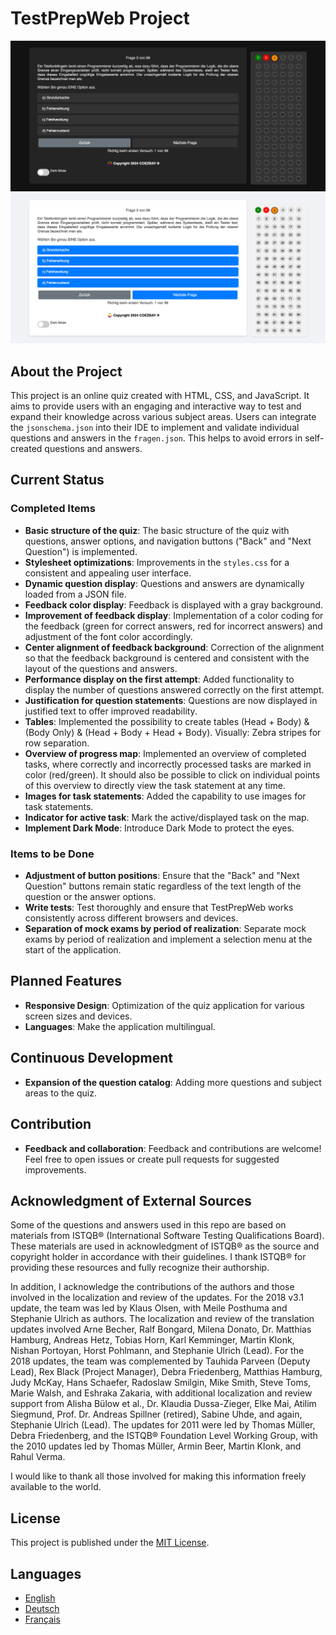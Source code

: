 # TestPrepWeb Project

![ScreenShot](pics/TestPrepWebDarkMode.jpg)
![ScreenShot](pics/TestPrepWebLightMode.jpg)

## About the Project

This project is an online quiz created with HTML, CSS, and JavaScript. It aims to provide users with an engaging and
interactive way to test and expand their knowledge across various subject areas. Users can integrate
the `jsonschema.json` into their IDE to implement and validate individual questions and answers in the `fragen.json`.
This helps to avoid errors in self-created questions and answers.

## Current Status

### Completed Items

- **Basic structure of the quiz**: The basic structure of the quiz with questions, answer options, and navigation
  buttons ("Back" and "Next Question") is implemented.
- **Stylesheet optimizations**: Improvements in the `styles.css` for a consistent and appealing user interface.
- **Dynamic question display**: Questions and answers are dynamically loaded from a JSON file.
- **Feedback color display**: Feedback is displayed with a gray background.
- **Improvement of feedback display**: Implementation of a color coding for the feedback (green for correct answers, red
  for incorrect answers) and adjustment of the font color accordingly.
- **Center alignment of feedback background**: Correction of the alignment so that the feedback background is centered
  and consistent with the layout of the questions and answers.
- **Performance display on the first attempt**: Added functionality to display the number of questions answered
  correctly on the first attempt.
- **Justification for question statements**: Questions are now displayed in justified text to offer improved
  readability.
- **Tables**: Implemented the possibility to create tables (Head + Body) & (Body Only) & (Head + Body + Head + Body).
  Visually: Zebra stripes for row separation.
- **Overview of progress map**: Implemented an overview of completed tasks, where correctly and incorrectly processed
  tasks are marked in color (red/green). It should also be possible to click on individual points of this overview to
  directly view the task statement at any time.
- **Images for task statements**: Added the capability to use images for task statements.
- **Indicator for active task**: Mark the active/displayed task on the map.
- **Implement Dark Mode**: Introduce Dark Mode to protect the eyes.

### Items to be Done

- **Adjustment of button positions**: Ensure that the "Back" and "Next Question" buttons remain static regardless of the
  text length of the question or the answer options.
- **Write tests**: Test thoroughly and ensure that TestPrepWeb works consistently across different browsers and devices.
- **Separation of mock exams by period of realization**: Separate mock exams by period of realization and implement a
  selection menu at the start of the application.

## Planned Features

- **Responsive Design**: Optimization of the quiz application for various screen sizes and devices.
- **Languages**: Make the application multilingual.

## Continuous Development

- **Expansion of the question catalog**: Adding more questions and subject areas to the quiz.

## Contribution

- **Feedback and collaboration**: Feedback and contributions are welcome! Feel free to open issues or create pull
  requests for suggested improvements.

## Acknowledgment of External Sources

Some of the questions and answers used in this repo are based on materials from ISTQB® (International Software Testing
Qualifications Board). These materials are used in acknowledgment of ISTQB® as the source and copyright holder in
accordance with their guidelines. I thank ISTQB® for providing these resources and fully recognize their authorship.

In addition, I acknowledge the contributions of the authors and those involved in the localization and review of the
updates. For the 2018 v3.1 update, the team was led by Klaus Olsen, with Meile Posthuma and Stephanie Ulrich as authors.
The localization and review of the translation updates involved Arne Becher, Ralf Bongard, Milena Donato, Dr. Matthias
Hamburg, Andreas Hetz, Tobias Horn, Karl Kemminger, Martin Klonk, Nishan Portoyan, Horst Pohlmann, and Stephanie
Ulrich (Lead). For the 2018 updates, the team was complemented by Tauhida Parveen (Deputy Lead), Rex Black (Project
Manager), Debra Friedenberg, Matthias Hamburg, Judy McKay, Hans Schaefer, Radoslaw Smilgin, Mike Smith, Steve Toms,
Marie Walsh, and Eshraka Zakaria, with additional localization and review support from Alisha Bülow et al., Dr. Klaudia
Dussa-Zieger, Elke Mai, Atilim Siegmund, Prof. Dr. Andreas Spillner (retired), Sabine Uhde, and again, Stephanie
Ulrich (Lead). The updates for 2011 were led by Thomas Müller, Debra Friedenberg, and the ISTQB® Foundation Level
Working Group, with the 2010 updates led by Thomas Müller, Armin Beer, Martin Klonk, and Rahul Verma.

I would like to thank all those involved for making this information freely available to the world.

## License

This project is published under the [MIT License](LICENSE.txt).

## Languages

- [English](README.md)
- [Deutsch](README_DE.md)
- [Français](README_FR.md)